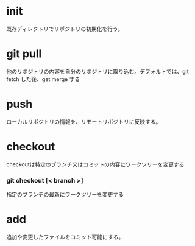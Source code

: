 # init  
既存ディレクトリでリポジトリの初期化を行う。

# git pull

他のリポジトリの内容を自分のリポジトリに取り込む。デフォルトでは、git fetch した後、get merge する

# push

ローカルリポジトリの情報を、リモートリポジトリに反映する。

# checkout

checkoutは特定のブランチ又はコミットの内容にワークツリーを変更する

### git checkout [< branch >]


指定のブランチの最新にワークツリーを変更する


# add  
追加や変更したファイルをコミット可能にする。

